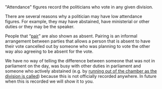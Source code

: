 "Attendance" figures record the politicians who vote in any given division.

There are several reasons why a politician may have low attendance figures. For example, they may
have abstained, have ministerial or other duties or they may be the speaker.

People that “[pair](http://www.aph.gov.au/About_Parliament/Senate/Powers_practice_n_procedures/odgers/chap1107)”
are also shown as absent. Pairing is an informal arrangement between parties that allows a person
that is absent to have their vote cancelled out by someone who was planning to vote the other way
also agreeing to be absent for the vote.

We have no way of telling the difference between someone that was not in parliament on the day, was
busy with other duties in parliament and someone who actively abstained (e.g. by [running out of the
chamber as the division is called](https://www.youtube.com/watch?v=XBgfE3Qc7_g)) because this is not
officially recorded anywhere. In future when this is recorded we will show it to you.
